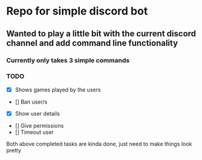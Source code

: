# Repo for simple discord bot

## Wanted to play a little bit with the current discord channel and add command line functionality

### Currently only takes 3 simple commands

### TODO 
* [X] Shows games played by the users
* [] Ban user/s
* [X] Show user details
* [] Give permissions
* [] Timeout user

Both above completed tasks are kinda done, just need to make things look pretty
